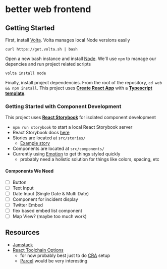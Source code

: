 # better web frontend
## Getting Started
First, install [Volta](https://volta.sh/). Volta manages local Node versions easily 

`curl https://get.volta.sh | bash`

Open a new bash instance and install [Node](https://nodejs.org/en/). We'll use `npm` to manage our depencies and run project related scripts 

`volta install node`

Finally, install project dependencies. From the root of the repository, `cd web && npm install`. This project uses __[Create React App](https://create-react-app.dev/)__ with a __[Typescript template](https://create-react-app.dev/docs/adding-typescript/)__.
### Getting Started with Component Development
This project uses __[React Storybook](https://storybook.js.org/)__ for isolated component development

* `npm run storybook` to start a local React Storybook server
* React Storybook docs [here](https://storybook.js.org/docs/basics/introduction/)
* Stories are located at `src/stories/`
  * [Example story](./web/src/stories/1-Button.stories.js)
* Components are located at `src/components/`
* Currently using [Emotion](https://github.com/emotion-js/emotion) to get things styled quickly
  * probably need a holistic solution for things like colors, spacing, etc

#### Components We Need
- [ ] Button
- [ ] Text Input
- [ ] Date Input (Single Date & Multi Date)
- [ ] Component for incident display
- [ ] Twitter Embed
- [ ] flex based embed list component
- [ ] Map View? (maybe too much work)
## Resources
* [Jamstack](https://jamstack.org/)
* [React Toolchain Options](https://reactjs.org/docs/create-a-new-react-app.html#more-flexible-toolchains)
  * for now probably best just to do [CRA](https://create-react-app.dev/) setup
  * [Parcel](https://parceljs.org/) would be very interesting